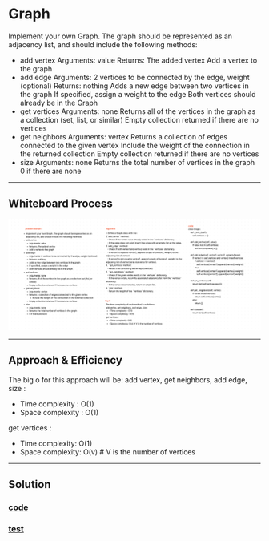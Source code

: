 # Graph

Implement your own Graph. The graph should be represented as an adjacency list, and should include the following methods:

- add vertex
Arguments: value
Returns: The added vertex
Add a vertex to the graph
- add edge
Arguments: 2 vertices to be connected by the edge, weight (optional)
Returns: nothing
Adds a new edge between two vertices in the graph
If specified, assign a weight to the edge
Both vertices should already be in the Graph
- get vertices
Arguments: none
Returns all of the vertices in the graph as a collection (set, list, or similar)
Empty collection returned if there are no vertices
- get neighbors
Arguments: vertex
Returns a collection of edges connected to the given vertex
Include the weight of the connection in the returned collection
Empty collection returned if there are no vertices
- size
Arguments: none
Returns the total number of vertices in the graph
0 if there are none

---

## Whiteboard Process

![Whiteboard](./Screenshot%202023-07-13%20154103.png)

---

## Approach & Efficiency
<!-- What approach did you take? Why? What is the Big O space/time for this approach? -->

The big o for this approach will be:
add vertex, get neighbors, add edge, size :

- Time complexity : O(1) 
- Space complexity : O(1)

get vertices :

- Time complexity:  O(1) 
- Space complexity: O(v) # V is the number of vertices

---

## Solution

### [code](./graph.py)

### [test](./test/test_graph.py)
